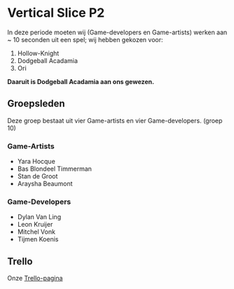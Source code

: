 # Vertical Slice P2
In deze periode moeten wij (Game-developers en Game-artists) werken aan ~ 10 seconden uit een spel; wij hebben gekozen voor:  
  1. Hollow-Knight
  2. Dodgeball Acadamia
  3. Ori  

**Daaruit is Dodgeball Acadamia aan ons gewezen.**

## Groepsleden
Deze groep bestaat uit vier Game-artists en vier Game-developers. (groep 10)
### Game-Artists
  - Yara Hocque
  - Bas Blondeel Timmerman
  - Stan de Groot
  - Araysha Beaumont

### Game-Developers
  - Dylan Van Ling
  - Leon Kruijer
  - Mitchel Vonk
  - Tijmen Koenis

## Trello
Onze [Trello-pagina](https://trello.com/b/tspaB2TT/vertical-slice)